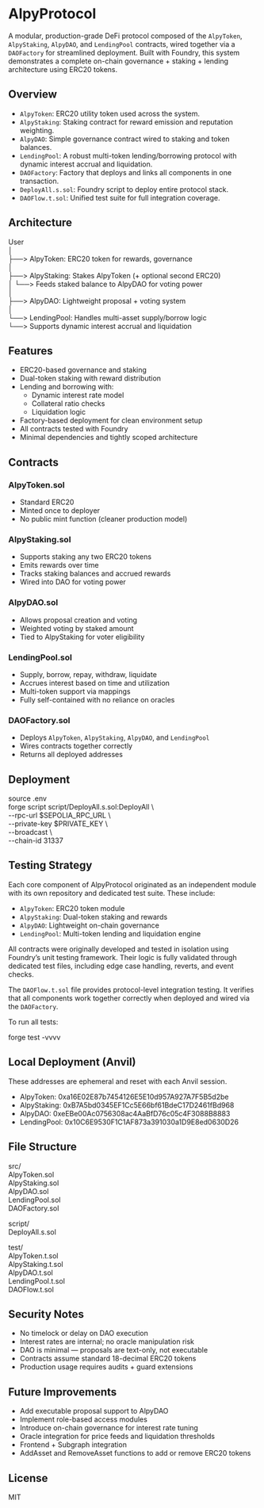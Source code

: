 # AlpyProtocol

A modular, production-grade DeFi protocol composed of the `AlpyToken`, `AlpyStaking`, `AlpyDAO`, and `LendingPool` contracts, wired together via a `DAOFactory` for streamlined deployment. Built with Foundry, this system demonstrates a complete on-chain governance + staking + lending architecture using ERC20 tokens.

## Overview

- `AlpyToken`: ERC20 utility token used across the system.
- `AlpyStaking`: Staking contract for reward emission and reputation weighting.
- `AlpyDAO`: Simple governance contract wired to staking and token balances.
- `LendingPool`: A robust multi-token lending/borrowing protocol with dynamic interest accrual and liquidation.
- `DAOFactory`: Factory that deploys and links all components in one transaction.
- `DeployAll.s.sol`: Foundry script to deploy entire protocol stack.
- `DAOFlow.t.sol`: Unified test suite for full integration coverage.

## Architecture

User  
 │  
 ├──> AlpyToken: ERC20 token for rewards, governance  
 │  
 ├──> AlpyStaking: Stakes AlpyToken (+ optional second ERC20)  
 │     └──> Feeds staked balance to AlpyDAO for voting power  
 │  
 ├──> AlpyDAO: Lightweight proposal + voting system  
 │  
 └──> LendingPool: Handles multi-asset supply/borrow logic  
       └──> Supports dynamic interest accrual and liquidation  

## Features

- ERC20-based governance and staking
- Dual-token staking with reward distribution
- Lending and borrowing with:
  - Dynamic interest rate model
  - Collateral ratio checks
  - Liquidation logic
- Factory-based deployment for clean environment setup
- All contracts tested with Foundry
- Minimal dependencies and tightly scoped architecture

## Contracts

### AlpyToken.sol
- Standard ERC20
- Minted once to deployer
- No public mint function (cleaner production model)

### AlpyStaking.sol
- Supports staking any two ERC20 tokens
- Emits rewards over time
- Tracks staking balances and accrued rewards
- Wired into DAO for voting power

### AlpyDAO.sol
- Allows proposal creation and voting
- Weighted voting by staked amount
- Tied to AlpyStaking for voter eligibility

### LendingPool.sol
- Supply, borrow, repay, withdraw, liquidate
- Accrues interest based on time and utilization
- Multi-token support via mappings
- Fully self-contained with no reliance on oracles

### DAOFactory.sol
- Deploys `AlpyToken`, `AlpyStaking`, `AlpyDAO`, and `LendingPool`
- Wires contracts together correctly
- Returns all deployed addresses

## Deployment

source .env  
forge script script/DeployAll.s.sol:DeployAll \  
  --rpc-url $SEPOLIA_RPC_URL \  
  --private-key $PRIVATE_KEY \  
  --broadcast \  
  --chain-id 31337

## Testing Strategy

Each core component of AlpyProtocol originated as an independent module with its own repository and dedicated test suite. These include:

- `AlpyToken`: ERC20 token module
- `AlpyStaking`: Dual-token staking and rewards
- `AlpyDAO`: Lightweight on-chain governance
- `LendingPool`: Multi-token lending and liquidation engine

All contracts were originally developed and tested in isolation using Foundry’s unit testing framework. Their logic is fully validated through dedicated test files, including edge case handling, reverts, and event checks.

The `DAOFlow.t.sol` file provides protocol-level integration testing. It verifies that all components work together correctly when deployed and wired via the `DAOFactory`.

To run all tests:

forge test -vvvv

## Local Deployment (Anvil)

These addresses are ephemeral and reset with each Anvil session.

- AlpyToken: 0xa16E02E87b7454126E5E10d957A927A7F5B5d2be  
- AlpyStaking: 0xB7A5bd0345EF1Cc5E66bf61BdeC17D2461fBd968  
- AlpyDAO: 0xeEBe00Ac0756308ac4AaBfD76c05c4F3088B8883  
- LendingPool: 0x10C6E9530F1C1AF873a391030a1D9E8ed0630D26  

## File Structure

src/  
  AlpyToken.sol  
  AlpyStaking.sol  
  AlpyDAO.sol  
  LendingPool.sol  
  DAOFactory.sol  

script/  
  DeployAll.s.sol  

test/  
  AlpyToken.t.sol  
  AlpyStaking.t.sol  
  AlpyDAO.t.sol  
  LendingPool.t.sol  
  DAOFlow.t.sol  

## Security Notes

- No timelock or delay on DAO execution
- Interest rates are internal; no oracle manipulation risk
- DAO is minimal — proposals are text-only, not executable
- Contracts assume standard 18-decimal ERC20 tokens
- Production usage requires audits + guard extensions

## Future Improvements

- Add executable proposal support to AlpyDAO
- Implement role-based access modules
- Introduce on-chain governance for interest rate tuning
- Oracle integration for price feeds and liquidation thresholds
- Frontend + Subgraph integration
- AddAsset and RemoveAsset functions to add or remove ERC20 tokens

## License

MIT
